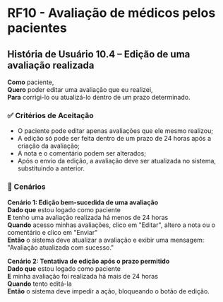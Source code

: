 # RF10 - Avaliação de médicos pelos pacientes
## História de Usuário 10.4 – Edição de uma avaliação realizada

**Como** paciente,  
**Quero** poder editar uma avaliação que eu realizei,  
**Para** corrigi-lo ou atualizá-lo dentro de um prazo determinado.  

### ✅ Critérios de Aceitação
- O paciente pode editar apenas avaliações que ele mesmo realizou;
- A edição só pode ser feita dentro de um prazo de 24 horas após a criação da avaliação;
- A nota e o comentário podem ser alterados;
- Após o envio da edição, a avaliação deve ser atualizada no sistema, substituindo a anterior.

### 📌 Cenários
**Cenário 1: Edição bem-sucedida de uma avaliação**  
**Dado que** estou logado como paciente  
**E** tenho uma avaliação realizada há menos de 24 horas  
**Quando** acesso minhas avaliações, clico em "Editar", altero a nota ou o comentário e clico em "Enviar"  
**Então** o sistema deve atualizar a avaliação e exibir uma mensagem: "Avaliação atualizada com sucesso."  

**Cenário 2: Tentativa de edição após o prazo permitido**  
**Dado que** estou logado como paciente  
**E** minha avaliação foi realizada há mais de 24 horas  
**Quando** tento editá-la  
**Então** o sistema deve impedir a ação, bloqueando o botão de edição.  
